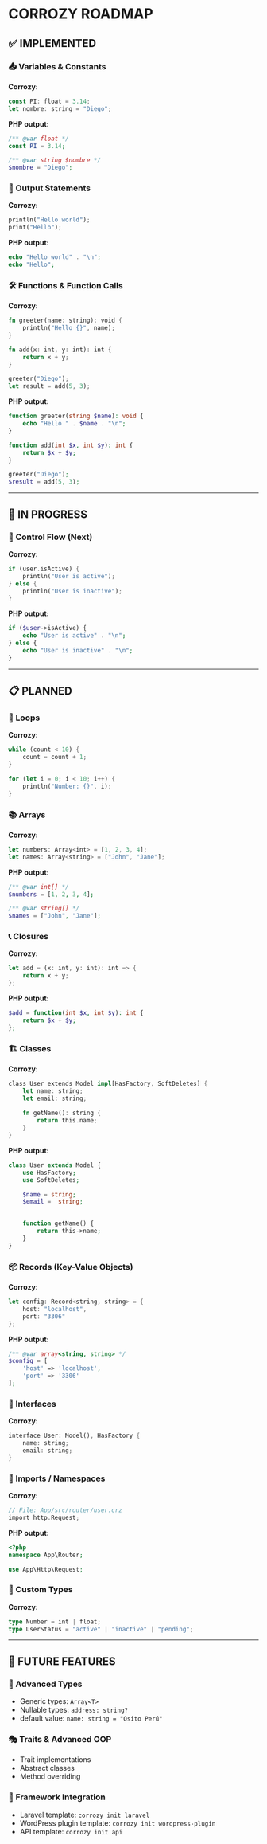 # CORROZY ROADMAP

## ✅ IMPLEMENTED

### 📤 Variables & Constants
**Corrozy:**
```rust
const PI: float = 3.14;
let nombre: string = "Diego";
```
**PHP output:**
```php
/** @var float */
const PI = 3.14;

/** @var string $nombre */
$nombre = "Diego";
```

### 📄 Output Statements
**Corrozy:**
```rust
println("Hello world");
print("Hello");
```
**PHP output:**
```php
echo "Hello world" . "\n";
echo "Hello";
```

### 🛠️ Functions & Function Calls
**Corrozy:**
```rust
fn greeter(name: string): void {
    println("Hello {}", name);
}

fn add(x: int, y: int): int {
    return x + y;
}

greeter("Diego");
let result = add(5, 3);
```
**PHP output:**
```php
function greeter(string $name): void {
    echo "Hello " . $name . "\n";
}

function add(int $x, int $y): int {
    return $x + $y;
}

greeter("Diego");
$result = add(5, 3);
```

---

## 🚧 IN PROGRESS

### 🔀 Control Flow (Next)
**Corrozy:**
```rust
if (user.isActive) {
    println("User is active");
} else {
    println("User is inactive");
}
```
**PHP output:**
```php
if ($user->isActive) {
    echo "User is active" . "\n";
} else {
    echo "User is inactive" . "\n";
}
```

---

## 📋 PLANNED

### 🔄 Loops
**Corrozy:**
```rust
while (count < 10) {
    count = count + 1;
}

for (let i = 0; i < 10; i++) {
    println("Number: {}", i);
}
```

### 📚 Arrays
**Corrozy:**
```rust
let numbers: Array<int> = [1, 2, 3, 4];
let names: Array<string> = ["John", "Jane"];
```
**PHP output:**
```php
/** @var int[] */
$numbers = [1, 2, 3, 4];

/** @var string[] */
$names = ["John", "Jane"];
```

### 📞 Closures
**Corrozy:**
```rust
let add = (x: int, y: int): int => {
    return x + y;
};
```
**PHP output:**
```php
$add = function(int $x, int $y): int {
    return $x + $y;
};
```

### 🏗️ Classes
**Corrozy:**
```rust
class User extends Model impl[HasFactory, SoftDeletes] {
    let name: string;
    let email: string;
    
    fn getName(): string {
        return this.name;
    }
}
```

**PHP output:**
```php
class User extends Model {
    use HasFactory;
    use SoftDeletes;

    $name = string;
    $email =  string;
    

    function getName() {
        return this->name;
    }
}
```

### 📦 Records (Key-Value Objects)

**Corrozy:**
```rust
let config: Record<string, string> = {
    host: "localhost",
    port: "3306"
};
```

**PHP output:**

```php
/** @var array<string, string> */
$config = [
    'host' => 'localhost',
    'port' => '3306'
];
```

### 🎯 Interfaces
**Corrozy:**
```rust
interface User: Model(), HasFactory {
    name: string;
    email: string;
}
```

### 🎁 Imports / Namespaces
**Corrozy:**
```rust
// File: App/src/router/user.crz
import http.Request;
```
**PHP output:**
```php
<?php
namespace App\Router;

use App\Http\Request;
```

### 🔧 Custom Types
**Corrozy:**
```rust
type Number = int | float;
type UserStatus = "active" | "inactive" | "pending";
```

---

## 🔮 FUTURE FEATURES

### 🧬 Advanced Types
- Generic types: `Array<T>`
- Nullable types: `address: string?`
- default value: `name: string = "Osito Perú"`

### 🎭 Traits & Advanced OOP
- Trait implementations
- Abstract classes
- Method overriding

### 🚀 Framework Integration
- Laravel template: `corrozy init laravel`
- WordPress plugin template: `corrozy init wordpress-plugin`
- API template: `corrozy init api`